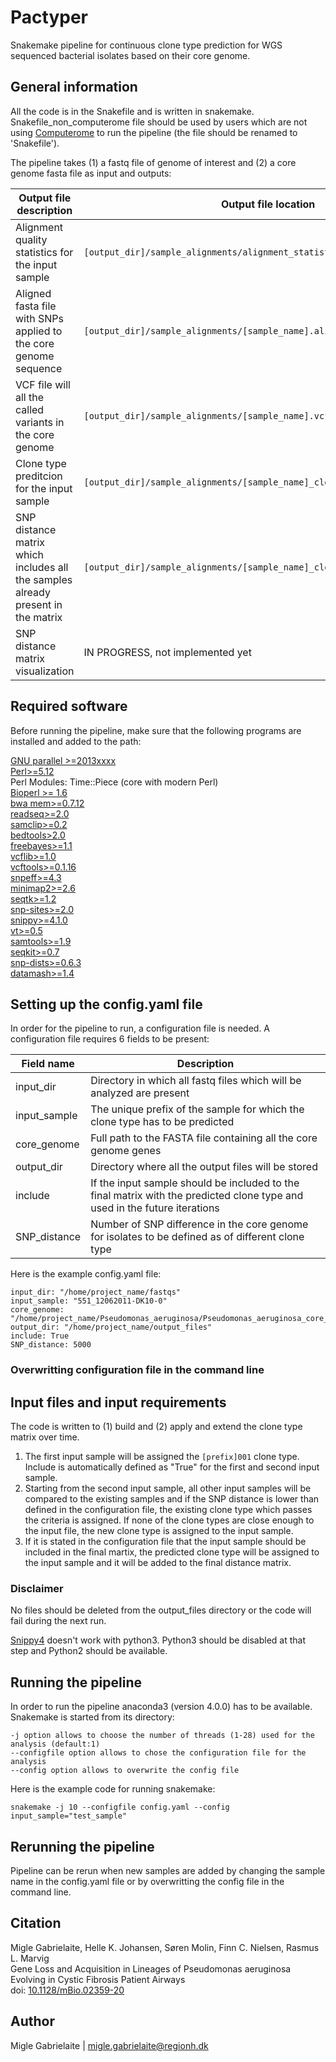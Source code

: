 # Pactyper
Snakemake pipeline for continuous clone type prediction for WGS sequenced bacterial isolates based on their core genome.

## General information

All the code is in the Snakefile and is written in snakemake. Snakefile_non_computerome file should be used by users which are not using [Computerome](https://www.computerome.dk/) to run the pipeline (the file should be renamed to 'Snakefile').

The pipeline takes (1) a fastq file of genome of interest and (2) a core genome fasta file as input and outputs:

Output file description | Output file location
------------ | ------------
Alignment quality statistics for the input sample | `[output_dir]/sample_alignments/alignment_statistics.txt`
Aligned fasta file with SNPs applied to the core genome sequence | `[output_dir]/sample_alignments/[sample_name].aligned.fa`
VCF file will all the called variants in the core genome | `[output_dir]/sample_alignments/[sample_name].vcf.gz`
Clone type preditcion for the input sample | `[output_dir]/sample_alignments/[sample_name]_clonetype_summary.txt`
SNP distance matrix which includes all the samples already present in the matrix | `[output_dir]/sample_alignments/[sample_name]_clonetype_snp_distances.txt`
SNP distance matrix visualization | IN PROGRESS, not implemented yet


## Required software

Before running the pipeline, make sure that the following programs are installed and added to the path:

[GNU parallel >=2013xxxx](https://www.gnu.org/software/parallel/) <br/>
[Perl>=5.12](https://www.perl.org/) <br/>
Perl Modules: Time::Piece (core with modern Perl) <br/>
[Bioperl >= 1.6](https://bioperl.org/) <br/>
[bwa mem>=0.7.12](http://bio-bwa.sourceforge.net/)<br/>
[readseq>=2.0](http://iubio.bio.indiana.edu/soft/molbio/readseq/java/)<br/>
[samclip>=0.2](https://github.com/tseemann/samclip)<br/>
[bedtools>2.0](https://bedtools.readthedocs.io/en/latest/)<br/>
[freebayes>=1.1](https://github.com/ekg/freebayes)<br/>
[vcflib>=1.0](https://github.com/vcflib/vcflib)<br/>
[vcftools>=0.1.16](http://vcftools.sourceforge.net/)<br/>
[snpeff>=4.3](http://snpeff.sourceforge.net/)<br/>
[minimap2>=2.6](https://github.com/lh3/minimap2)<br/>
[seqtk>=1.2](https://github.com/lh3/seqtk)<br/>
[snp-sites>=2.0](https://github.com/sanger-pathogens/snp-sites)<br/>
[snippy>=4.1.0](https://github.com/tseemann/snippy)<br/>
[vt>=0.5](https://genome.sph.umich.edu/wiki/Vt)<br/>
[samtools>=1.9](http://www.htslib.org/doc/samtools.html)<br/>
[seqkit>=0.7](https://bioinf.shenwei.me/seqkit/)<br/>
[snp-dists>=0.6.3](https://github.com/tseemann/snp-dists)<br/>
[datamash>=1.4](https://www.gnu.org/software/datamash/)

## Setting up the config.yaml file

In order for the pipeline to run, a configuration file is needed. A configuration file requires 6 fields to be present:

Field name | Description
------------ | ------------
input_dir | Directory in which all fastq files which will be analyzed are present
input_sample | The unique prefix of the sample for which the clone type has to be predicted
core_genome | Full path to the FASTA file containing all the core genome genes
output_dir | Directory where all the output files will be stored
include | If the input sample should be included to the final matrix with the predicted clone type and used in the future iterations
SNP_distance | Number of SNP difference in the core genome for isolates to be defined as of different clone type


Here is the example config.yaml file:

```
input_dir: "/home/project_name/fastqs"
input_sample: "551_12062011-DK10-0"
core_genome: "/home/project_name/Pseudomonas_aeruginosa/Pseudomonas_aeruginosa_core_genome.fasta"
output_dir: "/home/project_name/output_files"
include: True
SNP_distance: 5000

```
### Overwritting configuration file in the command line


## Input files and input requirements

The code is written to (1) build and (2) apply and extend the clone type matrix over time.

1. The first input sample will be assigned the `[prefix]001` clone type. Include is automatically defined as "True" for the first and second input sample.
2. Starting from the second input sample, all other input samples will be compared to the existing samples and if the SNP distance is lower than defined in the configuration file, the existing clone type which passes the criteria is assigned. If none of the clone types are close enough to the input file, the new clone type is assigned to the input sample.
3. If it is stated in the configuration file that the input sample should be included in the final martix, the predicted clone type will be assigned to the input sample and it will be added to the final distance matrix.

### Disclaimer

No files should be deleted from the output_files directory or the code will fail during the next run. 

[Snippy4](https://github.com/tseemann/snippy) doesn't work with python3. Python3 should be disabled at that step and Python2 should be available. 

## Running the pipeline

In order to run the pipeline anaconda3 (version 4.0.0) has to be available. Snakemake is started from its directory:

```
-j option allows to choose the number of threads (1-28) used for the analysis (default:1)
--configfile option allows to chose the configuration file for the analysis
--config option allows to overwrite the config file
```

Here is the example code for running snakemake:

```
snakemake -j 10 --configfile config.yaml --config input_sample="test_sample"

```


## Rerunning the pipeline

Pipeline can be rerun when new samples are added by changing the sample name in the config.yaml file or by overwritting the config file in the command line.

## Citation

Migle Gabrielaite, Helle K. Johansen, Søren Molin, Finn C. Nielsen, Rasmus L. Marvig <br/>
Gene Loss and Acquisition in Lineages of Pseudomonas aeruginosa Evolving in Cystic Fibrosis Patient Airways <br/>
doi: [10.1128/mBio.02359-20](https://doi.org/10.1128/mBio.02359-20)

## Author

Migle Gabrielaite | migle.gabrielaite@regionh.dk
